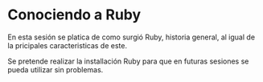 Conociendo a Ruby
====

En esta sesión se platica de como surgió Ruby, historia general, al igual de la pricipales caracteristicas de este.

Se pretende realizar la installación Ruby para que en futuras sesiones se pueda utilizar sin problemas.
